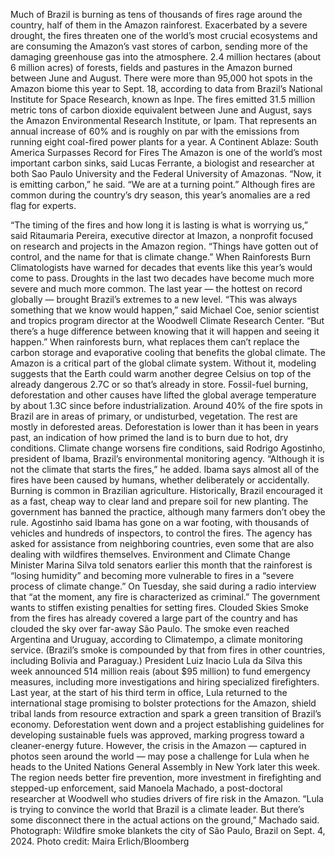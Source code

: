 Much of Brazil is burning as tens of thousands of fires rage around the country, half of them in the Amazon rainforest. Exacerbated by a severe drought, the fires threaten one of the world’s most crucial ecosystems and are consuming the Amazon’s vast stores of carbon, sending more of the damaging greenhouse gas into the atmosphere.
2.4 million hectares (about 6 million acres) of forests, fields and pastures in the Amazon burned between June and August. There were more than 95,000 hot spots in the Amazon biome this year to Sept. 18, according to data from Brazil’s National Institute for Space Research, known as Inpe.
The fires emitted 31.5 million metric tons of carbon dioxide equivalent between June and August, says the Amazon Environmental Research Institute, or Ipam. That represents an annual increase of 60% and is roughly on par with the emissions from running eight coal-fired power plants for a year.
A Continent Ablaze: South America Surpasses Record for Fires
The Amazon is one of the world’s most important carbon sinks, said Lucas Ferrante, a biologist and researcher at both Sao Paulo University and the Federal University of Amazonas. “Now, it is emitting carbon,” he said. “We are at a turning point.”
Although fires are common during the country’s dry season, this year’s anomalies are a red flag for experts.

“The timing of the fires and how long it is lasting is what is worrying us,” said Ritaumaria Pereira, executive director at Imazon, a nonprofit focused on research and projects in the Amazon region. “Things have gotten out of control, and the name for that is climate change.”
When Rainforests Burn
Climatologists have warned for decades that events like this year’s would come to pass. Droughts in the last two decades have become much more severe and much more common. The last year — the hottest on record globally — brought Brazil’s extremes to a new level.
“This was always something that we know would happen,” said Michael Coe, senior scientist and tropics program director at the Woodwell Climate Research Center. “But there’s a huge difference between knowing that it will happen and seeing it happen.”
When rainforests burn, what replaces them can’t replace the carbon storage and evaporative cooling that benefits the global climate. The Amazon is a critical part of the global climate system. Without it, modeling suggests that the Earth could warm another degree Celsius on top of the already dangerous 2.7C or so that’s already in store. Fossil-fuel burning, deforestation and other causes have lifted the global average temperature by about 1.3C since before industrialization.
Around 40% of the fire spots in Brazil are in areas of primary, or undisturbed, vegetation. The rest are mostly in deforested areas. Deforestation is lower than it has been in years past, an indication of how primed the land is to burn due to hot, dry conditions.
Climate change worsens fire conditions, said Rodrigo Agostinho, president of Ibama, Brazil’s environmental monitoring agency. “Although it is not the climate that starts the fires,” he added.
Ibama says almost all of the fires have been caused by humans, whether deliberately or accidentally. Burning is common in Brazilian agriculture. Historically, Brazil encouraged it as a fast, cheap way to clear land and prepare soil for new planting. The government has banned the practice, although many farmers don’t obey the rule.
Agostinho said Ibama has gone on a war footing, with thousands of vehicles and hundreds of inspectors, to control the fires. The agency has asked for assistance from neighboring countries, even some that are also dealing with wildfires themselves.
Environment and Climate Change Minister Marina Silva told senators earlier this month that the rainforest is “losing humidity” and becoming more vulnerable to fires in a “severe process of climate change.”
On Tuesday, she said during a radio interview that “at the moment, any fire is characterized as criminal.” The government wants to stiffen existing penalties for setting fires.
Clouded Skies
Smoke from the fires has already covered a large part of the country and has clouded the sky over far-away São Paulo. The smoke even reached Argentina and Uruguay, according to Climatempo, a climate monitoring service. (Brazil’s smoke is compounded by that from fires in other countries, including Bolivia and Paraguay.)
President Luiz Inacio Lula da Silva this week announced 514 million reais (about $95 million) to fund emergency measures, including more investigations and hiring specialized firefighters.
Last year, at the start of his third term in office, Lula returned to the international stage promising to bolster protections for the Amazon, shield tribal lands from resource extraction and spark a green transition of Brazil’s economy. Deforestation went down and a project establishing guidelines for developing sustainable fuels was approved, marking progress toward a cleaner-energy future.
However, the crisis in the Amazon — captured in photos seen around the world — may pose a challenge for Lula when he heads to the United Nations General Assembly in New York later this week.
The region needs better fire prevention, more investment in firefighting and stepped-up enforcement, said Manoela Machado, a post-doctoral researcher at Woodwell who studies drivers of fire risk in the Amazon.
“Lula is trying to convince the world that Brazil is a climate leader. But there’s some disconnect there in the actual actions on the ground,” Machado said.
Photograph: Wildfire smoke blankets the city of São Paulo, Brazil on Sept. 4, 2024. Photo credit: Maira Erlich/Bloomberg